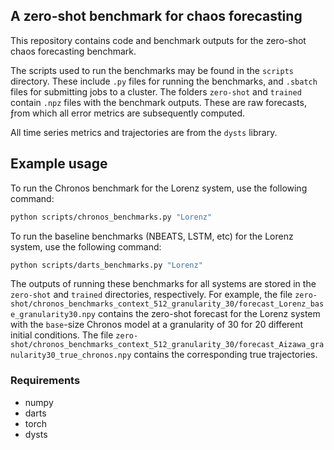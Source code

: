 
## A zero-shot benchmark for chaos forecasting

This repository contains code and benchmark outputs for the zero-shot chaos forecasting benchmark.

The scripts used to run the benchmarks may be found in the `scripts` directory. These include `.py` files for running the benchmarks, and `.sbatch` files for submitting jobs to a cluster. The folders `zero-shot` and `trained` contain `.npz` files with the benchmark outputs. These are raw forecasts, ƒrom which all error metrics are subsequently computed.

All time series metrics and trajectories are from the `dysts` library.

## Example usage

To run the Chronos benchmark for the Lorenz system, use the following command:

```bash
python scripts/chronos_benchmarks.py "Lorenz"
```

To run the baseline benchmarks (NBEATS, LSTM, etc) for the Lorenz system, use the following command:

```bash
python scripts/darts_benchmarks.py "Lorenz"
```
The outputs of running these benchmarks for all systems are stored in the `zero-shot` and `trained` directories, respectively. For example, the file `zero-shot/chronos_benchmarks_context_512_granularity_30/forecast_Lorenz_base_granularity30.npy` contains the zero-shot forecast for the Lorenz system with the `base`-size Chronos model at a granularity of 30 for 20 different initial conditions. The file `zero-shot/chronos_benchmarks_context_512_granularity_30/forecast_Aizawa_granularity30_true_chronos.npy` contains the corresponding true trajectories.

### Requirements

+ numpy
+ darts
+ torch
+ dysts
